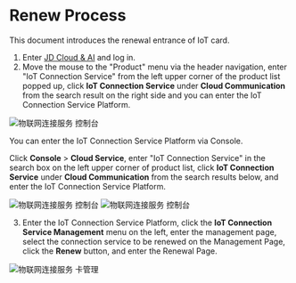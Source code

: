 
# Renew Process

This document introduces the renewal entrance of IoT card.

1. Enter [JD Cloud & AI](https://console.jdcloud.com/overview) and log in.
2. Move the mouse to the "Product" menu via the header navigation, enter "IoT Connection Service" from the left upper corner of the product list popped up, click **IoT Connection Service** under **Cloud Communication** from the search result on the right side and you can enter the IoT Connection Service Platform.

![物联网连接服务 控制台](../../../../image/Query-Card-Service/0426-c1.png)

You can enter the IoT Connection Service Platform via Console.

Click **Console** > **Cloud Service**, enter "IoT Connection Service" in the search box on the left upper corner of product list, click **IoT Connection Service** under **Cloud Communication** from the search results below, and enter the IoT Connection Service Platform.

![物联网连接服务 控制台](../../../../image/Query-Card-Service/0426-c3.png)
![物联网连接服务 控制台](../../../../image/Query-Card-Service/0426-c4.png)

3. Enter the IoT Connection Service Platform, click the **IoT Connection Service Management** menu on the left, enter the management page, select the connection service to be renewed on the Management Page, click the **Renew** button, and enter the Renewal Page.

![物联网连接服务 卡管理](../../../../image/Query-Card-Service/0426-xf1.png)
